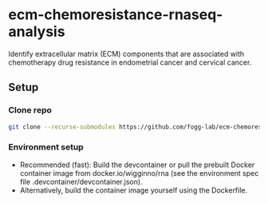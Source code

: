 # ecm-chemoresistance-rnaseq-analysis

Identify extracellular matrix (ECM) components that are associated with chemotherapy drug resistance in endometrial cancer and cervical cancer.

## Setup

### Clone repo

```bash
git clone --recurse-submodules https://github.com/fogg-lab/ecm-chemoresistance-rnaseq-analysis.git
```

### Environment setup

- Recommended (fast): Build the devcontainer or pull the prebuilt Docker container image from docker.io/wigginno/rna (see the environment spec file .devcontainer/devcontainer.json).
- Alternatively, build the container image yourself using the Dockerfile.
